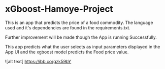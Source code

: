 # xGboost-Hamoye-Project

This is an app that predicts the price of a food commodity. The language used and it's dependencies are found in the requirements.txt.

Further improvement will be made though the App is running Successfully.

This app predicts what the user selects as input parameters displayed in the  App UI and the xgboost model predicts the Food price value.

 ![alt text] https://ibb.co/gzk59bY
